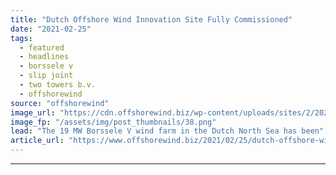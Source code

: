 ```yaml
---
title: "Dutch Offshore Wind Innovation Site Fully Commissioned"
date: "2021-02-25"
tags: 
  - featured
  - headlines
  - borssele v
  - slip joint
  - two towers b.v.
  - offshorewind
source: "offshorewind"
image_url: "https://cdn.offshorewind.biz/wp-content/uploads/sites/2/2021/02/25161003/Dutch-Offshore-Wind-Innovation-Site-Fully-Commissioned.png"
image_fp: "/assets/img/post_thumbnails/38.png"
lead: "The 19 MW Borssele V wind farm in the Dutch North Sea has been"
article_url: "https://www.offshorewind.biz/2021/02/25/dutch-offshore-wind-innovation-site-fully-commissioned/"
---
```


---
